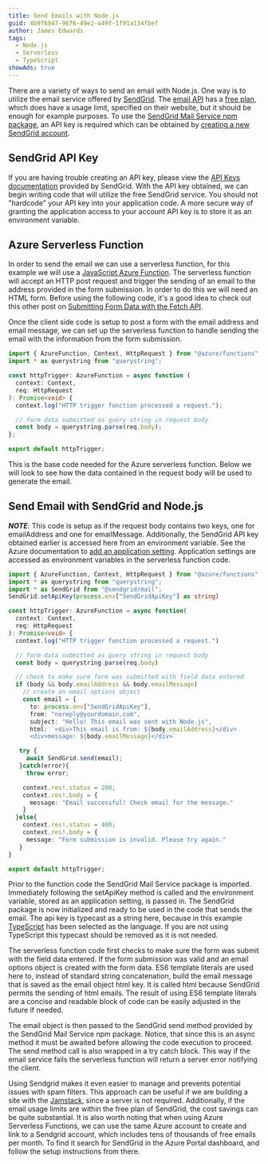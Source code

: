 ```yaml
---
title: Send Emails with Node.js
guid: 4b9f6847-9676-49e2-a49f-1f91a134fbef
author: James Edwards
tags:
  - Node.js
  - Serverless
  - TypeScript
showAds: true
---
```


There are a variety of ways to send an email with Node.js. One way is to utilize
the email service offered by [SendGrid](https://sendgrid.com/). The
[email API](https://sendgrid.com/solutions/email-api/) has a
[free plan](https://sendgrid.com/pricing/), which does have a usage limit,
specified on their website, but it should be enough for example purposes. To use
the
[SendGrid Mail Service npm package](https://www.npmjs.com/package/@sendgrid/mail),
an API key is required which can be obtained by
[creating a new SendGrid account](https://signup.sendgrid.com/).

## SendGrid API Key

If you are having trouble creating an API key, please view the
[API Keys documentation](https://sendgrid.com/docs/ui/account-and-settings/api-keys/)
provided by SendGrid. With the API key obtained, we can begin writing code that
will utilize the free SendGrid service. You should not "hardcode" your API key
into your application code. A more secure way of granting the application access
to your account API key is to store it as an environment variable.

## Azure Serverless Function

In order to send the email we can use a serverless function, for this example we
will use a
[JavaScript Azure Function](https://docs.microsoft.com/en-us/azure/azure-functions/functions-reference-node).
The serverless function will accept an HTTP post request and trigger the sending
of an email to the address provided in the form submission. In order to do this
we will need an HTML form. Before using the following code, it's a good idea to
check out this other post on
[Submitting Form Data with the Fetch API](/fetch-api-post-formdata-object/).

Once the client side code is setup to post a form with the email address and
email message, we can set up the serverless function to handle sending the email
with the information from the form submission.

```typescript
import { AzureFunction, Context, HttpRequest } from "@azure/functions";
import * as querystring from "querystring";

const httpTrigger: AzureFunction = async function (
  context: Context,
  req: HttpRequest
): Promise<void> {
  context.log("HTTP trigger function processed a request.");

  // form data submitted as query string in request body
  const body = querystring.parse(req.body);
};

export default httpTrigger;
```

This is the base code needed for the Azure serverless function. Below we will
look to see how the data contained in the request body will be used to generate
the email.

## Send Email with SendGrid and Node.js

**_NOTE_**: This code is setup as if the request body contains two keys, one for
emailAddress and one for emailMessage. Additionally, the SendGrid API key
obtained earlier is accessed here from an environment variable. See the Azure
documentation to
[add an application setting](https://docs.microsoft.com/en-us/azure/azure-functions/functions-how-to-use-azure-function-app-settings).
Application settings are accessed as environment variables in the serverless
function code.

```typescript
import { AzureFunction, Context, HttpRequest } from "@azure/functions";
import * as querystring from "querystring";
import * as SendGrid from "@sendgrid/mail";
SendGrid.setApiKey(process.env["SendGridApiKey"] as string)

const httpTrigger: AzureFunction = async function(
  context: Context,
  req: HttpRequest
): Promise<void> {
  context.log("HTTP trigger function processed a request.")

  // form data submitted as query string in request body
  const body = querystring.parse(req.body)

  // check to make sure form was submitted with field data entered
  if (body && body.emailAddress && body.emailMessage)
    // create an email options object
    const email = {
      to: process.env["SendGridApiKey"],
      from: "noreply@yourdomain.com",
      subject: "Hello! This email was sent with Node.js",
      html: `<div>This email is from: ${body.emailAddress}</div>
      <div>message: ${body.emailMessage}</div>`

   try {
     await SendGrid.send(email);
   }catch(error){
     throw error;

    context.res!.status = 200;
    context.res!.body = {
      message: "Email successful! Check email for the message."
    }
  }else{
    context.res!.status = 400;
    context.res!.body = {
     message: "Form submission is invalid. Please try again."
   }
}

export default httpTrigger;
```

Prior to the function code the SendGrid Mail Service package is imported.
Immediately following the setApiKey method is called and the environment
variable, stored as an application setting, is passed in. The SendGrid package
is now initialized and ready to be used in the code that sends the email. The
api key is typecast as a string here, because in this example
[TypeScript](https://docs.microsoft.com/en-us/azure/azure-functions/functions-reference-node#typescript)
has been selected as the language. If you are not using TypeScript this typecast
should be removed as it is not needed.

The serverless function code first checks to make sure the form was submit with
the field data entered. If the form submission was valid and an email options
object is created with the form data. ES6 template literals are used here to,
instead of standard string concatenation, build the email message that is saved
as the email object html key. It is called html because SendGrid permits the
sending of html emails. The result of using ES6 template literals are a concise
and readable block of code can be easily adjusted in the future if needed.

The email object is then passed to the SendGrid send method provided by the
SendGrid Mail Service npm package. Notice, that since this is an async method it
must be awaited before allowing the code execution to proceed. The send method
call is also wrapped in a try catch block. This way if the email service fails
the serverless function will return a server error notifying the client.

Using Sendgrid makes it even easier to manage and prevents potential issues with
spam filters. This approach can be useful if we are building a site with the
[Jamstack](https://jamstack.org/), since a server is not required. Additionally,
if the email usage limits are within the free plan of SendGrid, the cost savings
can be quite substantial. It is also worth noting that when using Azure
Serverless Functions, we can use the same Azure account to create and link to a
Sendgrid account, which includes tens of thousands of free emails per month. To
find it search for SendGrid in the Azure Portal dashboard, and follow the setup
instructions from there.

